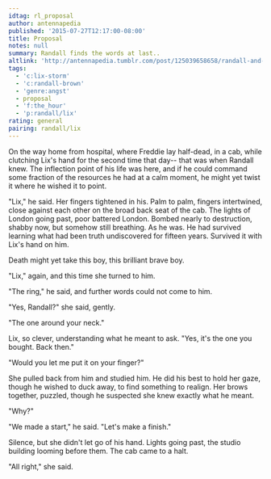 ```yaml
---
idtag: rl_proposal
author: antennapedia
published: '2015-07-27T12:17:00-08:00'
title: Proposal
notes: null
summary: Randall finds the words at last..
altlink: 'http://antennapedia.tumblr.com/post/125039658658/randall-and-lix-marriage-proposal'
tags:
  - 'c:lix-storm'
  - 'c:randall-brown'
  - 'genre:angst'
  - proposal
  - 'f:the_hour'
  - 'p:randall/lix'
rating: general
pairing: randall/lix
---
```

On the way home from hospital, where Freddie lay half-dead, in a cab, while clutching Lix's hand for the second time that day-- that was when Randall knew. The inflection point of his life was here, and if he could command some fraction of the resources he had at a calm moment, he might yet twist it where he wished it to point.

"Lix," he said. Her fingers tightened in his. Palm to palm, fingers intertwined, close against each other on the broad back seat of the cab. The lights of London going past, poor battered London. Bombed nearly to destruction, shabby now, but somehow still breathing. As he was. He had survived learning what had been truth undiscovered for fifteen years. Survived it with Lix's hand on him.

Death might yet take this boy, this brilliant brave boy.

"Lix," again, and this time she turned to him.

"The ring," he said, and further words could not come to him.

"Yes, Randall?" she said, gently.

"The one around your neck."

Lix, so clever, understanding what he meant to ask. "Yes, it's the one you bought. Back then."

"Would you let me put it on your finger?"

She pulled back from him and studied him. He did his best to hold her gaze, though he wished to duck away, to find something to realign. Her brows together, puzzled, though he suspected she knew exactly what he meant.

"Why?"

"We made a start," he said. "Let's make a finish."

Silence, but she didn't let go of his hand. Lights going past, the studio building looming before them. The cab came to a halt.

"All right," she said.
